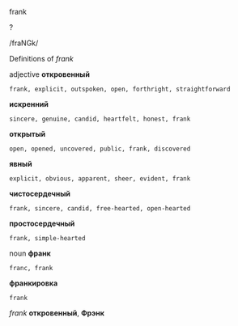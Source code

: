 frank

?

/fraNGk/

Definitions of _frank_

adjective
**откровенный**

    frank, explicit, outspoken, open, forthright, straightforward
**искренний**

    sincere, genuine, candid, heartfelt, honest, frank
**открытый**

    open, opened, uncovered, public, frank, discovered
**явный**

    explicit, obvious, apparent, sheer, evident, frank
**чистосердечный**

    frank, sincere, candid, free-hearted, open-hearted
**простосердечный**

    frank, simple-hearted

noun
**франк**

    franc, frank
**франкировка**

    frank

_frank_
**откровенный**, **Фрэнк**